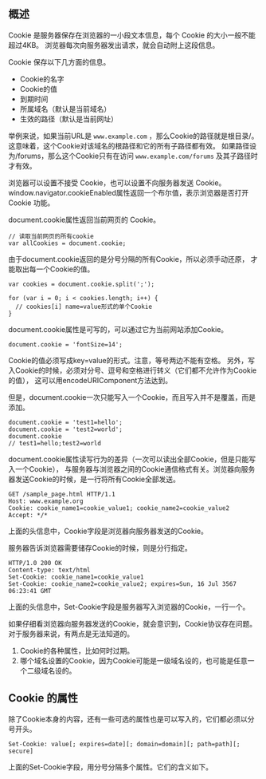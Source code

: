 ## 概述
Cookie 是服务器保存在浏览器的一小段文本信息，每个 Cookie 的大小一般不能超过4KB。
浏览器每次向服务器发出请求，就会自动附上这段信息。

Cookie 保存以下几方面的信息。

- Cookie的名字
- Cookie的值
- 到期时间
- 所属域名（默认是当前域名）
- 生效的路径（默认是当前网址）

举例来说，如果当前URL是 `www.example.com` ，那么Cookie的路径就是根目录/。
这意味着，这个Cookie对该域名的根路径和它的所有子路径都有效。
如果路径设为/forums，那么这个Cookie只有在访问 `www.example.com/forums` 及其子路径时才有效。

浏览器可以设置不接受 Cookie，也可以设置不向服务器发送 Cookie。
window.navigator.cookieEnabled属性返回一个布尔值，表示浏览器是否打开 Cookie 功能。

document.cookie属性返回当前网页的 Cookie。

    // 读取当前网页的所有cookie
    var allCookies = document.cookie;

由于document.cookie返回的是分号分隔的所有Cookie，所以必须手动还原，
才能取出每一个Cookie的值。

    var cookies = document.cookie.split(';');

    for (var i = 0; i < cookies.length; i++) {
      // cookies[i] name=value形式的单个Cookie
    }

document.cookie属性是可写的，可以通过它为当前网站添加Cookie。

    document.cookie = 'fontSize=14';

Cookie的值必须写成key=value的形式。注意，等号两边不能有空格。
另外，写入Cookie的时候，必须对分号、逗号和空格进行转义（它们都不允许作为Cookie的值），
这可以用encodeURIComponent方法达到。

但是，document.cookie一次只能写入一个Cookie，而且写入并不是覆盖，而是添加。

    document.cookie = 'test1=hello';
    document.cookie = 'test2=world';
    document.cookie
    // test1=hello;test2=world

document.cookie属性读写行为的差异（一次可以读出全部Cookie，但是只能写入一个Cookie），
与服务器与浏览器之间的Cookie通信格式有关。浏览器向服务器发送Cookie的时候，是一行将所有Cookie全部发送。

    GET /sample_page.html HTTP/1.1
    Host: www.example.org
    Cookie: cookie_name1=cookie_value1; cookie_name2=cookie_value2
    Accept: */*

上面的头信息中，Cookie字段是浏览器向服务器发送的Cookie。

服务器告诉浏览器需要储存Cookie的时候，则是分行指定。

    HTTP/1.0 200 OK
    Content-type: text/html
    Set-Cookie: cookie_name1=cookie_value1
    Set-Cookie: cookie_name2=cookie_value2; expires=Sun, 16 Jul 3567 06:23:41 GMT

上面的头信息中，Set-Cookie字段是服务器写入浏览器的Cookie，一行一个。

如果仔细看浏览器向服务器发送的Cookie，就会意识到，Cookie协议存在问题。
对于服务器来说，有两点是无法知道的。

1. Cookie的各种属性，比如何时过期。
2. 哪个域名设置的Cookie，因为Cookie可能是一级域名设的，也可能是任意一个二级域名设的。

## Cookie 的属性
除了Cookie本身的内容，还有一些可选的属性也是可以写入的，它们都必须以分号开头。

    Set-Cookie: value[; expires=date][; domain=domain][; path=path][; secure]

上面的Set-Cookie字段，用分号分隔多个属性。它们的含义如下。








